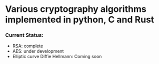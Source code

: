 # Various cryptography algorithms implemented in python, C and Rust
### Current Status:
- RSA: complete
- AES: under development
- Elliptic curve Diffie Hellmann: Coming soon
